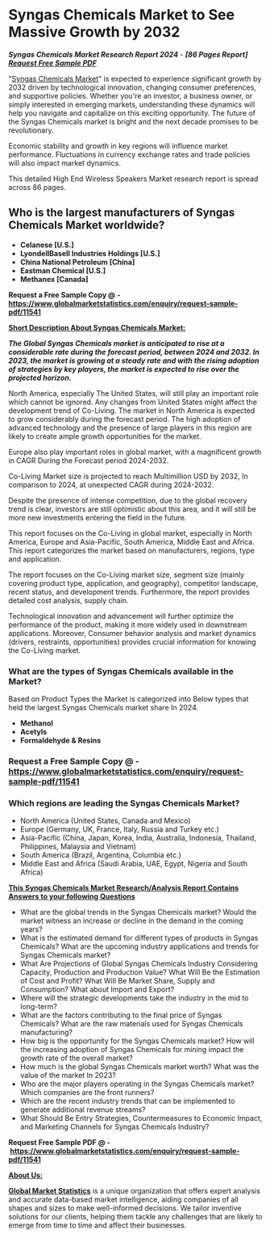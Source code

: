 <h1>Syngas Chemicals Market to See Massive Growth by 2032</h1>
<p><em><strong>Syngas Chemicals Market Research Report 2024</strong></em>&nbsp;-&nbsp;<em><strong>[86 Pages Report] </strong></em><em><strong><a href="https://www.globalmarketstatistics.com/enquiry/request-sample-pdf/11541">Request Free Sample PDF</a></strong></em></p>
<p>"<a href="https://www.globalmarketstatistics.com/market-reports/syngas-chemicals-market-11541">Syngas Chemicals Market</a>" is expected to experience significant growth by 2032 driven by technological innovation, changing consumer preferences, and supportive policies. Whether you're an investor, a business owner, or simply interested in emerging markets, understanding these dynamics will help you navigate and capitalize on this exciting opportunity. The future of the&nbsp;Syngas Chemicals market is bright and the next decade promises to be revolutionary.</p>
<p>Economic stability and growth in key regions will influence market performance. Fluctuations in currency exchange rates and trade policies will also impact market dynamics.</p>
<p>This detailed&nbsp;High End Wireless Speakers Market research report is spread across 86 pages.</p>
<h2><strong>Who is the largest manufacturers of Syngas Chemicals Market worldwide?</strong></h2>
<ul>
<li><strong>Celanese [U.S.]</strong></li>
<li><strong>LyondellBasell Industries Holdings [U.S.]</strong></li>
<li><strong>China National Petroleum [China]</strong></li>
<li><strong>Eastman Chemical [U.S.]</strong></li>
<li><strong>Methanex [Canada]</strong></li>
</ul>
<p><strong>Request a Free Sample Copy @ - <a href="https://www.globalmarketstatistics.com/enquiry/request-sample-pdf/11541">https://www.globalmarketstatistics.com/enquiry/request-sample-pdf/11541</a></strong></p>
<p><strong><u>Short Description About Syngas Chemicals Market:</u></strong></p>
<p><strong><em>The Global Syngas Chemicals market is anticipated to rise at a considerable rate during the forecast period, between 2024 and 2032. In 2023, the market is growing at a steady rate and with the rising adoption of strategies by key players, the market is expected to rise over the projected horizon.</em></strong></p>
<p>North America, especially The United States, will still play an important role which cannot be ignored. Any changes from United States might affect the development trend of Co-Living. The market in North America is expected to grow considerably during the forecast period. The high adoption of advanced technology and the presence of large players in this region are likely to create ample growth opportunities for the market.</p>
<p>Europe also play important roles in global market, with a magnificent growth in CAGR During the Forecast period 2024-2032.</p>
<p>Co-Living Market size is projected to reach Multimillion USD by 2032, In comparison to 2024, at unexpected CAGR during 2024-2032.</p>
<p>Despite the presence of intense competition, due to the global recovery trend is clear, investors are still optimistic about this area, and it will still be more new investments entering the field in the future.</p>
<p>This report focuses on the Co-Living in global market, especially in North America, Europe and Asia-Pacific, South America, Middle East and Africa. This report categorizes the market based on manufacturers, regions, type and application.</p>
<p>The report focuses on the Co-Living market size, segment size (mainly covering product type, application, and geography), competitor landscape, recent status, and development trends. Furthermore, the report provides detailed cost analysis, supply chain.</p>
<p>Technological innovation and advancement will further optimize the performance of the product, making it more widely used in downstream applications. Moreover, Consumer behavior analysis and market dynamics (drivers, restraints, opportunities) provides crucial information for knowing the Co-Living market.</p>
<h3>What are the types of Syngas Chemicals available in the Market?</h3>
<p>Based on Product Types the Market is categorized into Below types that held the largest Syngas Chemicals market share In 2024.</p>
<ul>
<li><strong>Methanol</strong></li>
<li><strong>Acetyls</strong></li>
<li><strong>Formaldehyde &amp; Resins</strong></li>
</ul>
<h3>Request a Free Sample Copy @ - <a href="https://www.globalmarketstatistics.com/enquiry/request-sample-pdf/11541">https://www.globalmarketstatistics.com/enquiry/request-sample-pdf/11541</a></h3>
<h3>Which regions are leading the Syngas Chemicals Market?</h3>
<ul>
<li>North America (United States, Canada and Mexico)</li>
<li>Europe (Germany, UK, France, Italy, Russia and Turkey etc.)</li>
<li>Asia-Pacific (China, Japan, Korea, India, Australia, Indonesia, Thailand, Philippines, Malaysia and Vietnam)</li>
<li>South America (Brazil, Argentina, Columbia etc.)</li>
<li>Middle East and Africa (Saudi Arabia, UAE, Egypt, Nigeria and South Africa)</li>
</ul>
<p><strong><u>This Syngas Chemicals Market Research/Analysis Report Contains Answers to your following Questions</u></strong></p>
<ul>
<li>What are the global trends in the Syngas Chemicals market? Would the market witness an increase or decline in the demand in the coming years?</li>
<li>What is the estimated demand for different types of products in Syngas Chemicals? What are the upcoming industry applications and trends for Syngas Chemicals market?</li>
<li>What Are Projections of Global Syngas Chemicals Industry Considering Capacity, Production and Production Value? What Will Be the Estimation of Cost and Profit? What Will Be Market Share, Supply and Consumption? What about Import and Export?</li>
<li>Where will the strategic developments take the industry in the mid to long-term?</li>
<li>What are the factors contributing to the final price of Syngas Chemicals? What are the raw materials used for Syngas Chemicals manufacturing?</li>
<li>How big is the opportunity for the Syngas Chemicals market? How will the increasing adoption of Syngas Chemicals for mining impact the growth rate of the overall market?</li>
<li>How much is the global Syngas Chemicals market worth? What was the value of the market In 2023?</li>
<li>Who are the major players operating in the Syngas Chemicals market? Which companies are the front runners?</li>
<li>Which are the recent industry trends that can be implemented to generate additional revenue streams?</li>
<li>What Should Be Entry Strategies, Countermeasures to Economic Impact, and Marketing Channels for Syngas Chemicals Industry?</li>
</ul>
<p><strong>Request Free Sample PDF @ -&nbsp;<a href="https://www.globalmarketstatistics.com/enquiry/request-sample-pdf/11541">https://www.globalmarketstatistics.com/enquiry/request-sample-pdf/11541</a></strong></p>
<p><strong><u>About Us:</u></strong></p>
<p><strong><a href="https://www.globalmarketstatistics.com/">Global Market Statistics</a></strong> is a unique organization that offers expert analysis and accurate data-based market intelligence, aiding companies of all shapes and sizes to make well-informed decisions. We tailor inventive solutions for our clients, helping them tackle any challenges that are likely to emerge from time to time and affect their businesses.</p>